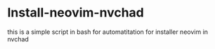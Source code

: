 # Install-neovim-nvchad
this is a simple script in bash for automatitation for installer neovim in nvchad
